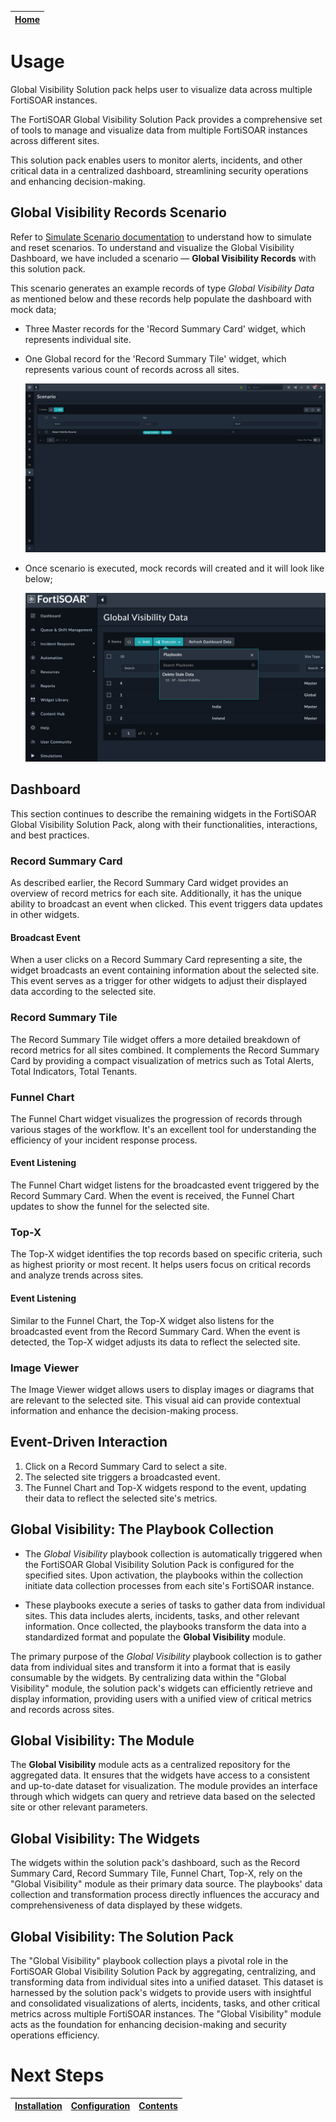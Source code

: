 | [Home](../README.md) |
|----------------------|

# Usage

Global Visibility Solution pack helps user to visualize data across multiple FortiSOAR instances.

The FortiSOAR Global Visibility Solution Pack provides a comprehensive set of tools to manage and visualize data from multiple FortiSOAR instances across different sites.

This solution pack enables users to monitor alerts, incidents, and other critical data in a centralized dashboard, streamlining security operations and enhancing decision-making.

## Global Visibility Records Scenario
Refer to [Simulate Scenario documentation](https://github.com/fortinet-fortisoar/solution-pack-soc-simulator/blob/develop/docs/usage.md) to understand how to simulate and reset scenarios.
To understand and visualize the Global Visibility Dashboard, we have included a scenario &mdash; **Global Visibility Records** with this solution pack. 

This scenario generates an example records of type *Global Visibility Data* as mentioned below and these records help populate the dashboard with mock data;
 - Three Master records for the 'Record Summary Card' widget, which represents individual site.
 - One Global record for the 'Record Summary Tile' widget, which represents various count of records across all sites.

    ![Global Visibility Scenario](./res/global-visibility-scenario-01.png)

  - Once scenario is executed, mock records will created and it will look like below;
    
    ![Global Visibility Scenario](./res/global-visibility-data-01.png)
 

## Dashboard
This section continues to describe the remaining widgets in the FortiSOAR Global Visibility Solution Pack, along with their functionalities, interactions, and best practices.

### Record Summary Card
As described earlier, the Record Summary Card widget provides an overview of record metrics for each site. Additionally, it has the unique ability to broadcast an event when clicked. This event triggers data updates in other widgets.

#### Broadcast Event

When a user clicks on a Record Summary Card representing a site, the widget broadcasts an event containing information about the selected site. This event serves as a trigger for other widgets to adjust their displayed data according to the selected site.

### Record Summary Tile
The Record Summary Tile widget offers a more detailed breakdown of record metrics for all sites combined. It complements the Record Summary Card by providing a compact visualization of metrics such as Total Alerts, Total Indicators, Total Tenants.


### Funnel Chart
The Funnel Chart widget visualizes the progression of records through various stages of the workflow. It's an excellent tool for understanding the efficiency of your incident response process.

#### Event Listening

The Funnel Chart widget listens for the broadcasted event triggered by the Record Summary Card. When the event is received, the Funnel Chart updates to show the funnel for the selected site.

### Top-X
The Top-X widget identifies the top records based on specific criteria, such as highest priority or most recent. It helps users focus on critical records and analyze trends across sites.

#### Event Listening

Similar to the Funnel Chart, the Top-X widget also listens for the broadcasted event from the Record Summary Card. When the event is detected, the Top-X widget adjusts its data to reflect the selected site.

### Image Viewer
The Image Viewer widget allows users to display images or diagrams that are relevant to the selected site. This visual aid can provide contextual information and enhance the decision-making process.

## Event-Driven Interaction

1. Click on a Record Summary Card to select a site.
2. The selected site triggers a broadcasted event.
3. The Funnel Chart and Top-X widgets respond to the event, updating their data to reflect the selected site's metrics.


## Global Visibility: The Playbook Collection

- The *Global Visibility* playbook collection is automatically triggered when the FortiSOAR Global Visibility Solution Pack is configured for the specified sites. Upon activation, the playbooks within the collection initiate data collection processes from each site's FortiSOAR instance.

- These playbooks execute a series of tasks to gather data from individual sites. This data includes alerts, incidents, tasks, and other relevant information. Once collected, the playbooks transform the data into a standardized format and populate the **Global Visibility** module.

The primary purpose of the *Global Visibility* playbook collection is to gather data from individual sites and transform it into a format that is easily consumable by the widgets. By centralizing data within the "Global Visibility" module, the solution pack's widgets can efficiently retrieve and display information, providing users with a unified view of critical metrics and records across sites.

## Global Visibility: The Module

The **Global Visibility** module acts as a centralized repository for the aggregated data. It ensures that the widgets have access to a consistent and up-to-date dataset for visualization. The module provides an interface through which widgets can query and retrieve data based on the selected site or other relevant parameters.

## Global Visibility: The Widgets

The widgets within the solution pack's dashboard, such as the Record Summary Card, Record Summary Tile, Funnel Chart, Top-X, rely on the "Global Visibility" module as their primary data source. The playbooks' data collection and transformation process directly influences the accuracy and comprehensiveness of data displayed by these widgets.

## Global Visibility: The Solution Pack

The "Global Visibility" playbook collection plays a pivotal role in the FortiSOAR Global Visibility Solution Pack by aggregating, centralizing, and transforming data from individual sites into a unified dataset. This dataset is harnessed by the solution pack's widgets to provide users with insightful and consolidated visualizations of alerts, incidents, tasks, and other critical metrics across multiple FortiSOAR instances. The "Global Visibility" module acts as the foundation for enhancing decision-making and security operations efficiency.


# Next Steps

| [Installation](./setup.md#installation) | [Configuration](./setup.md#configuration) | [Contents](./contents.md) |
|-----------------------------------------|-------------------------------------------|---------------------------|
